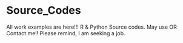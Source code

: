 # Source_Codes
All work examples are here!!!
R & Python Source codes.
May use OR Contact me!!
Please remind, I am seeking a job.
